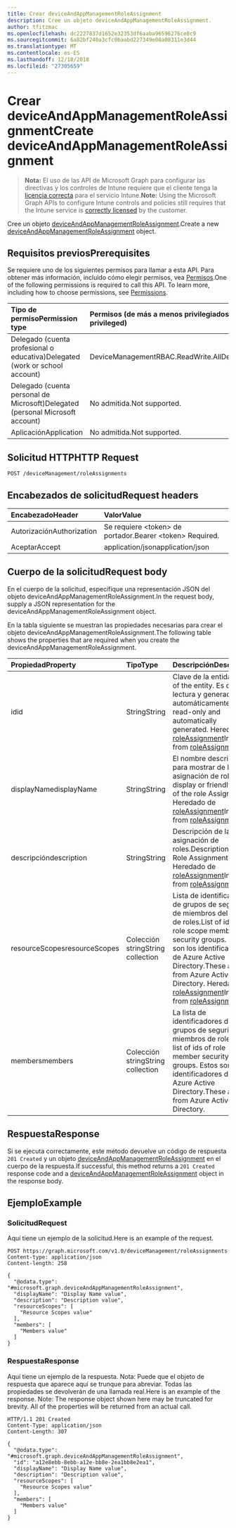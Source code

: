 ```yaml
---
title: Crear deviceAndAppManagementRoleAssignment
description: Cree un objeto deviceAndAppManagementRoleAssignment.
author: tfitzmac
ms.openlocfilehash: dc2227837d1652e32353df6aaba96596276ce8c9
ms.sourcegitcommit: 6a82bf240a3cfc0baabd227349e08a08311e3d44
ms.translationtype: MT
ms.contentlocale: es-ES
ms.lasthandoff: 12/18/2018
ms.locfileid: "27305659"
---
```

# <a name="create-deviceandappmanagementroleassignment"></a><span data-ttu-id="c061b-103">Crear deviceAndAppManagementRoleAssignment</span><span class="sxs-lookup"><span data-stu-id="c061b-103">Create deviceAndAppManagementRoleAssignment</span></span>

> <span data-ttu-id="c061b-104">**Nota:** El uso de las API de Microsoft Graph para configurar las directivas y los controles de Intune requiere que el cliente tenga la [licencia correcta](https://go.microsoft.com/fwlink/?linkid=839381) para el servicio Intune.</span><span class="sxs-lookup"><span data-stu-id="c061b-104">**Note:** Using the Microsoft Graph APIs to configure Intune controls and policies still requires that the Intune service is [correctly licensed](https://go.microsoft.com/fwlink/?linkid=839381) by the customer.</span></span>

<span data-ttu-id="c061b-105">Cree un objeto [deviceAndAppManagementRoleAssignment](../resources/intune-rbac-deviceandappmanagementroleassignment.md).</span><span class="sxs-lookup"><span data-stu-id="c061b-105">Create a new [deviceAndAppManagementRoleAssignment](../resources/intune-rbac-deviceandappmanagementroleassignment.md) object.</span></span>
## <a name="prerequisites"></a><span data-ttu-id="c061b-106">Requisitos previos</span><span class="sxs-lookup"><span data-stu-id="c061b-106">Prerequisites</span></span>
<span data-ttu-id="c061b-p101">Se requiere uno de los siguientes permisos para llamar a esta API. Para obtener más información, incluido cómo elegir permisos, vea [Permisos](/graph/permissions-reference).</span><span class="sxs-lookup"><span data-stu-id="c061b-p101">One of the following permissions is required to call this API. To learn more, including how to choose permissions, see [Permissions](/graph/permissions-reference).</span></span>

|<span data-ttu-id="c061b-109">Tipo de permiso</span><span class="sxs-lookup"><span data-stu-id="c061b-109">Permission type</span></span>|<span data-ttu-id="c061b-110">Permisos (de más a menos privilegiados)</span><span class="sxs-lookup"><span data-stu-id="c061b-110">Permissions (from most to least privileged)</span></span>|
|:---|:---|
|<span data-ttu-id="c061b-111">Delegado (cuenta profesional o educativa)</span><span class="sxs-lookup"><span data-stu-id="c061b-111">Delegated (work or school account)</span></span>|<span data-ttu-id="c061b-112">DeviceManagementRBAC.ReadWrite.All</span><span class="sxs-lookup"><span data-stu-id="c061b-112">DeviceManagementRBAC.ReadWrite.All</span></span>|
|<span data-ttu-id="c061b-113">Delegado (cuenta personal de Microsoft)</span><span class="sxs-lookup"><span data-stu-id="c061b-113">Delegated (personal Microsoft account)</span></span>|<span data-ttu-id="c061b-114">No admitida.</span><span class="sxs-lookup"><span data-stu-id="c061b-114">Not supported.</span></span>|
|<span data-ttu-id="c061b-115">Aplicación</span><span class="sxs-lookup"><span data-stu-id="c061b-115">Application</span></span>|<span data-ttu-id="c061b-116">No admitida.</span><span class="sxs-lookup"><span data-stu-id="c061b-116">Not supported.</span></span>|

## <a name="http-request"></a><span data-ttu-id="c061b-117">Solicitud HTTP</span><span class="sxs-lookup"><span data-stu-id="c061b-117">HTTP Request</span></span>
<!-- {
  "blockType": "ignored"
}
-->
``` http
POST /deviceManagement/roleAssignments
```

## <a name="request-headers"></a><span data-ttu-id="c061b-118">Encabezados de solicitud</span><span class="sxs-lookup"><span data-stu-id="c061b-118">Request headers</span></span>
|<span data-ttu-id="c061b-119">Encabezado</span><span class="sxs-lookup"><span data-stu-id="c061b-119">Header</span></span>|<span data-ttu-id="c061b-120">Valor</span><span class="sxs-lookup"><span data-stu-id="c061b-120">Value</span></span>|
|:---|:---|
|<span data-ttu-id="c061b-121">Autorización</span><span class="sxs-lookup"><span data-stu-id="c061b-121">Authorization</span></span>|<span data-ttu-id="c061b-122">Se requiere &lt;token&gt; de portador.</span><span class="sxs-lookup"><span data-stu-id="c061b-122">Bearer &lt;token&gt; Required.</span></span>|
|<span data-ttu-id="c061b-123">Aceptar</span><span class="sxs-lookup"><span data-stu-id="c061b-123">Accept</span></span>|<span data-ttu-id="c061b-124">application/json</span><span class="sxs-lookup"><span data-stu-id="c061b-124">application/json</span></span>|

## <a name="request-body"></a><span data-ttu-id="c061b-125">Cuerpo de la solicitud</span><span class="sxs-lookup"><span data-stu-id="c061b-125">Request body</span></span>
<span data-ttu-id="c061b-126">En el cuerpo de la solicitud, especifique una representación JSON del objeto deviceAndAppManagementRoleAssignment.</span><span class="sxs-lookup"><span data-stu-id="c061b-126">In the request body, supply a JSON representation for the deviceAndAppManagementRoleAssignment object.</span></span>

<span data-ttu-id="c061b-127">En la tabla siguiente se muestran las propiedades necesarias para crear el objeto deviceAndAppManagementRoleAssignment.</span><span class="sxs-lookup"><span data-stu-id="c061b-127">The following table shows the properties that are required when you create the deviceAndAppManagementRoleAssignment.</span></span>

|<span data-ttu-id="c061b-128">Propiedad</span><span class="sxs-lookup"><span data-stu-id="c061b-128">Property</span></span>|<span data-ttu-id="c061b-129">Tipo</span><span class="sxs-lookup"><span data-stu-id="c061b-129">Type</span></span>|<span data-ttu-id="c061b-130">Descripción</span><span class="sxs-lookup"><span data-stu-id="c061b-130">Description</span></span>|
|:---|:---|:---|
|<span data-ttu-id="c061b-131">id</span><span class="sxs-lookup"><span data-stu-id="c061b-131">id</span></span>|<span data-ttu-id="c061b-132">String</span><span class="sxs-lookup"><span data-stu-id="c061b-132">String</span></span>|<span data-ttu-id="c061b-133">Clave de la entidad.</span><span class="sxs-lookup"><span data-stu-id="c061b-133">Key of the entity.</span></span> <span data-ttu-id="c061b-134">Es de solo lectura y generada automáticamente.</span><span class="sxs-lookup"><span data-stu-id="c061b-134">This is read-only and automatically generated.</span></span> <span data-ttu-id="c061b-135">Heredado de [roleAssignment](../resources/intune-rbac-roleassignment.md)</span><span class="sxs-lookup"><span data-stu-id="c061b-135">Inherited from [roleAssignment](../resources/intune-rbac-roleassignment.md)</span></span>|
|<span data-ttu-id="c061b-136">displayName</span><span class="sxs-lookup"><span data-stu-id="c061b-136">displayName</span></span>|<span data-ttu-id="c061b-137">String</span><span class="sxs-lookup"><span data-stu-id="c061b-137">String</span></span>|<span data-ttu-id="c061b-138">El nombre descriptivo o para mostrar de la asignación de roles.</span><span class="sxs-lookup"><span data-stu-id="c061b-138">The display or friendly name of the role Assignment.</span></span> <span data-ttu-id="c061b-139">Heredado de [roleAssignment](../resources/intune-rbac-roleassignment.md)</span><span class="sxs-lookup"><span data-stu-id="c061b-139">Inherited from [roleAssignment](../resources/intune-rbac-roleassignment.md)</span></span>|
|<span data-ttu-id="c061b-140">descripción</span><span class="sxs-lookup"><span data-stu-id="c061b-140">description</span></span>|<span data-ttu-id="c061b-141">String</span><span class="sxs-lookup"><span data-stu-id="c061b-141">String</span></span>|<span data-ttu-id="c061b-142">Descripción de la asignación de roles.</span><span class="sxs-lookup"><span data-stu-id="c061b-142">Description of the Role Assignment.</span></span> <span data-ttu-id="c061b-143">Heredado de [roleAssignment](../resources/intune-rbac-roleassignment.md)</span><span class="sxs-lookup"><span data-stu-id="c061b-143">Inherited from [roleAssignment](../resources/intune-rbac-roleassignment.md)</span></span>|
|<span data-ttu-id="c061b-144">resourceScopes</span><span class="sxs-lookup"><span data-stu-id="c061b-144">resourceScopes</span></span>|<span data-ttu-id="c061b-145">Colección string</span><span class="sxs-lookup"><span data-stu-id="c061b-145">String collection</span></span>|<span data-ttu-id="c061b-146">Lista de identificadores de grupos de seguridad de miembros del ámbito de roles.</span><span class="sxs-lookup"><span data-stu-id="c061b-146">List of ids of role scope member security groups.</span></span>  <span data-ttu-id="c061b-147">Estos son los identificadores de Azure Active Directory.</span><span class="sxs-lookup"><span data-stu-id="c061b-147">These are IDs from Azure Active Directory.</span></span> <span data-ttu-id="c061b-148">Heredado de [roleAssignment](../resources/intune-rbac-roleassignment.md)</span><span class="sxs-lookup"><span data-stu-id="c061b-148">Inherited from [roleAssignment](../resources/intune-rbac-roleassignment.md)</span></span>|
|<span data-ttu-id="c061b-149">members</span><span class="sxs-lookup"><span data-stu-id="c061b-149">members</span></span>|<span data-ttu-id="c061b-150">Colección string</span><span class="sxs-lookup"><span data-stu-id="c061b-150">String collection</span></span>|<span data-ttu-id="c061b-151">La lista de identificadores de grupos de seguridad de miembros de roles.</span><span class="sxs-lookup"><span data-stu-id="c061b-151">The list of ids of role member security groups.</span></span> <span data-ttu-id="c061b-152">Estos son los identificadores de Azure Active Directory.</span><span class="sxs-lookup"><span data-stu-id="c061b-152">These are IDs from Azure Active Directory.</span></span>|



## <a name="response"></a><span data-ttu-id="c061b-153">Respuesta</span><span class="sxs-lookup"><span data-stu-id="c061b-153">Response</span></span>
<span data-ttu-id="c061b-154">Si se ejecuta correctamente, este método devuelve un código de respuesta `201 Created` y un objeto [deviceAndAppManagementRoleAssignment](../resources/intune-rbac-deviceandappmanagementroleassignment.md) en el cuerpo de la respuesta.</span><span class="sxs-lookup"><span data-stu-id="c061b-154">If successful, this method returns a `201 Created` response code and a [deviceAndAppManagementRoleAssignment](../resources/intune-rbac-deviceandappmanagementroleassignment.md) object in the response body.</span></span>

## <a name="example"></a><span data-ttu-id="c061b-155">Ejemplo</span><span class="sxs-lookup"><span data-stu-id="c061b-155">Example</span></span>
### <a name="request"></a><span data-ttu-id="c061b-156">Solicitud</span><span class="sxs-lookup"><span data-stu-id="c061b-156">Request</span></span>
<span data-ttu-id="c061b-157">Aquí tiene un ejemplo de la solicitud.</span><span class="sxs-lookup"><span data-stu-id="c061b-157">Here is an example of the request.</span></span>
``` http
POST https://graph.microsoft.com/v1.0/deviceManagement/roleAssignments
Content-type: application/json
Content-length: 258

{
  "@odata.type": "#microsoft.graph.deviceAndAppManagementRoleAssignment",
  "displayName": "Display Name value",
  "description": "Description value",
  "resourceScopes": [
    "Resource Scopes value"
  ],
  "members": [
    "Members value"
  ]
}
```

### <a name="response"></a><span data-ttu-id="c061b-158">Respuesta</span><span class="sxs-lookup"><span data-stu-id="c061b-158">Response</span></span>
<span data-ttu-id="c061b-p107">Aquí tiene un ejemplo de la respuesta. Nota: Puede que el objeto de respuesta que aparece aquí se trunque para abreviar. Todas las propiedades se devolverán de una llamada real.</span><span class="sxs-lookup"><span data-stu-id="c061b-p107">Here is an example of the response. Note: The response object shown here may be truncated for brevity. All of the properties will be returned from an actual call.</span></span>
``` http
HTTP/1.1 201 Created
Content-Type: application/json
Content-Length: 307

{
  "@odata.type": "#microsoft.graph.deviceAndAppManagementRoleAssignment",
  "id": "a12e8ebb-8ebb-a12e-bb8e-2ea1bb8e2ea1",
  "displayName": "Display Name value",
  "description": "Description value",
  "resourceScopes": [
    "Resource Scopes value"
  ],
  "members": [
    "Members value"
  ]
}
```



